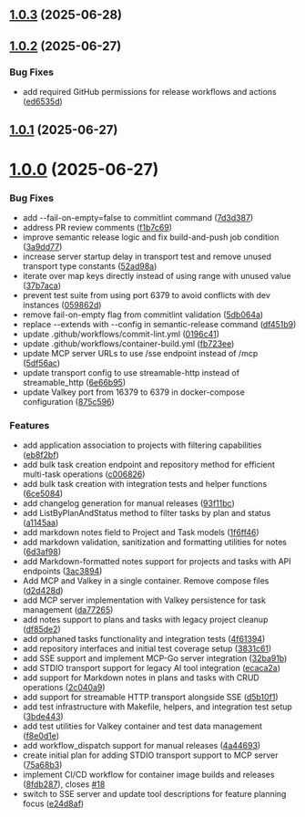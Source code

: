 ## [1.0.3](https://github.com/jbrinkman/valkey-ai-tasks/compare/v1.0.2...v1.0.3) (2025-06-28)



## [1.0.2](https://github.com/jbrinkman/valkey-ai-tasks/compare/v1.0.1...v1.0.2) (2025-06-27)


### Bug Fixes

* add required GitHub permissions for release workflows and actions ([ed6535d](https://github.com/jbrinkman/valkey-ai-tasks/commit/ed6535d5f13016e2e8f0dec560613afbd9af2592))



## [1.0.1](https://github.com/jbrinkman/valkey-ai-tasks/compare/v1.0.0...v1.0.1) (2025-06-27)



# [1.0.0](https://github.com/jbrinkman/valkey-ai-tasks/compare/da77265dcb897e7830450c1ee3b0a1d313b21659...v1.0.0) (2025-06-27)


### Bug Fixes

* add --fail-on-empty=false to commitlint command ([7d3d387](https://github.com/jbrinkman/valkey-ai-tasks/commit/7d3d38737129835c678bc00e65aa9064317475e8))
* address PR review comments ([f1b7c69](https://github.com/jbrinkman/valkey-ai-tasks/commit/f1b7c699226cb664bbe2c50ca5d19cb52f8ed8b1))
* improve semantic release logic and fix build-and-push job condition ([3a9dd77](https://github.com/jbrinkman/valkey-ai-tasks/commit/3a9dd77f6793a4490ed3979758896b920726dbf3))
* increase server startup delay in transport test and remove unused transport type constants ([52ad98a](https://github.com/jbrinkman/valkey-ai-tasks/commit/52ad98a06a93315b11b272272d01a4a870b433c2))
* iterate over map keys directly instead of using range with unused value ([37b7aca](https://github.com/jbrinkman/valkey-ai-tasks/commit/37b7aca4d35ec2b8bdf8fd0d6369c1033b98f3b0))
* prevent test suite from using port 6379 to avoid conflicts with dev instances ([059862d](https://github.com/jbrinkman/valkey-ai-tasks/commit/059862d5aa592b240439b782ab14ece764e9d772))
* remove fail-on-empty flag from commitlint validation ([5db064a](https://github.com/jbrinkman/valkey-ai-tasks/commit/5db064a9a62ce5c5415203e6dbb324ec7783eaa6))
* replace --extends with --config in semantic-release command ([df451b9](https://github.com/jbrinkman/valkey-ai-tasks/commit/df451b90ee7d73e8b38b379406b9313dca86c422))
* update .github/workflows/commit-lint.yml ([0196c41](https://github.com/jbrinkman/valkey-ai-tasks/commit/0196c417a0200bcfc8e6ebea0f4107b539390db2))
* update .github/workflows/container-build.yml ([fb723ee](https://github.com/jbrinkman/valkey-ai-tasks/commit/fb723eeeca46a8540d8740a0c078d1687ea68f70))
* update MCP server URLs to use /sse endpoint instead of /mcp ([5df56ac](https://github.com/jbrinkman/valkey-ai-tasks/commit/5df56ac858b9ddfad1c5abc1cbef2cbcb6c06404))
* update transport config to use streamable-http instead of streamable_http ([6e66b95](https://github.com/jbrinkman/valkey-ai-tasks/commit/6e66b95d7d18ef1f333f1bcd5d60ad1babb144fb))
* update Valkey port from 16379 to 6379 in docker-compose configuration ([875c596](https://github.com/jbrinkman/valkey-ai-tasks/commit/875c59652aa235cfd9adf779b93522af412bf3d0))


### Features

* add application association to projects with filtering capabilities ([eb8f2bf](https://github.com/jbrinkman/valkey-ai-tasks/commit/eb8f2bf350a4cdf36f168a7a6976f14da847f1eb))
* add bulk task creation endpoint and repository method for efficient multi-task operations ([c006826](https://github.com/jbrinkman/valkey-ai-tasks/commit/c0068263211896a497ea6c2854e78c5d9c8e3379))
* add bulk task creation with integration tests and helper functions ([6ce5084](https://github.com/jbrinkman/valkey-ai-tasks/commit/6ce5084d83c75d8c624cfe6bed49bb5ec658fc1b))
* add changelog generation for manual releases ([93f11bc](https://github.com/jbrinkman/valkey-ai-tasks/commit/93f11bccef0aa718192cf6f5065f3bb3e49746da))
* add ListByPlanAndStatus method to filter tasks by plan and status ([a1145aa](https://github.com/jbrinkman/valkey-ai-tasks/commit/a1145aa0a71d33ff2154beb088cb018e05262f77))
* add markdown notes field to Project and Task models ([1f6ff46](https://github.com/jbrinkman/valkey-ai-tasks/commit/1f6ff46ad6b28c24603a640c6ec5cf6e42d824fb))
* add markdown validation, sanitization and formatting utilities for notes ([6d3af98](https://github.com/jbrinkman/valkey-ai-tasks/commit/6d3af98614a55545bb80396687a31c311be60e6f))
* add Markdown-formatted notes support for projects and tasks with API endpoints ([3ac3894](https://github.com/jbrinkman/valkey-ai-tasks/commit/3ac3894a581158b6acd8cd346401d64f7b58a7fe))
* Add MCP and Valkey in a single container. Remove compose files ([d2d428d](https://github.com/jbrinkman/valkey-ai-tasks/commit/d2d428dc9757bdfabedba6beb0c3efb68181d3fa))
* add MCP server implementation with Valkey persistence for task management ([da77265](https://github.com/jbrinkman/valkey-ai-tasks/commit/da77265dcb897e7830450c1ee3b0a1d313b21659))
* add notes support to plans and tasks with legacy project cleanup ([df85de2](https://github.com/jbrinkman/valkey-ai-tasks/commit/df85de257cfa74bbb285ed5cb232cfc84137bf84))
* add orphaned tasks functionality and integration tests ([4f61394](https://github.com/jbrinkman/valkey-ai-tasks/commit/4f613946443cf0cca5306a33dae3ef55a301807d))
* add repository interfaces and initial test coverage setup ([3831c61](https://github.com/jbrinkman/valkey-ai-tasks/commit/3831c6161952aebcecc1a392a44d2f672ae4e9f2))
* add SSE support and implement MCP-Go server integration ([32ba91b](https://github.com/jbrinkman/valkey-ai-tasks/commit/32ba91b4b99d75bba607bcc5b5ba7b1f64222331))
* add STDIO transport support for legacy AI tool integration ([ecaca2a](https://github.com/jbrinkman/valkey-ai-tasks/commit/ecaca2a596dbc4fbb21aa365cd3554a88fd6fad9))
* add support for Markdown notes in plans and tasks with CRUD operations ([2c040a9](https://github.com/jbrinkman/valkey-ai-tasks/commit/2c040a966cdb7e21711354e902f749e89b0028fe))
* add support for streamable HTTP transport alongside SSE ([d5b10f1](https://github.com/jbrinkman/valkey-ai-tasks/commit/d5b10f18faae7b3edb1231f9bd1a0d1f3fe1e0c4))
* add test infrastructure with Makefile, helpers, and integration test setup ([3bde443](https://github.com/jbrinkman/valkey-ai-tasks/commit/3bde443afbadacd4e46f29c6821034fb4614cc87))
* add test utilities for Valkey container and test data management ([f8e0d1e](https://github.com/jbrinkman/valkey-ai-tasks/commit/f8e0d1e6309053c26cb17facca7579f32690e1f8))
* add workflow_dispatch support for manual releases ([4a44693](https://github.com/jbrinkman/valkey-ai-tasks/commit/4a44693b3efd87ec3b87bfc5e95192b89368ca11))
* create initial plan for adding STDIO transport support to MCP server ([75a68b3](https://github.com/jbrinkman/valkey-ai-tasks/commit/75a68b37f03bd31e8fdc2501c341fce5e8a19574))
* implement CI/CD workflow for container image builds and releases ([8fdb287](https://github.com/jbrinkman/valkey-ai-tasks/commit/8fdb287b370a1d09ba0283f382bcee953cd83eca)), closes [#18](https://github.com/jbrinkman/valkey-ai-tasks/issues/18)
* switch to SSE server and update tool descriptions for feature planning focus ([e24d8af](https://github.com/jbrinkman/valkey-ai-tasks/commit/e24d8afb04480952f18ad6019467ba34dd8de366))



